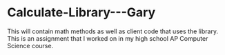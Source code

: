 # Calculate-Library---Gary
This will contain math methods as well as client code that uses the library.
This is an assignment that I worked on in my high school AP Computer Science course.
